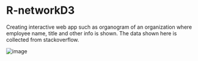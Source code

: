 # R-networkD3

Creating interactive  web app such as organogram of an organization where employee name, title and other info is shown. The data shown here is collected from stackoverflow.  

![image](https://user-images.githubusercontent.com/62095715/96427228-1aa1d900-1220-11eb-9015-6e9f141a4e9a.png)
